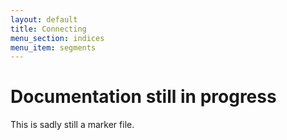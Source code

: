 ```yaml
---
layout: default
title: Connecting
menu_section: indices
menu_item: segments
---
```



# Documentation still in progress

This is sadly still a marker file.

